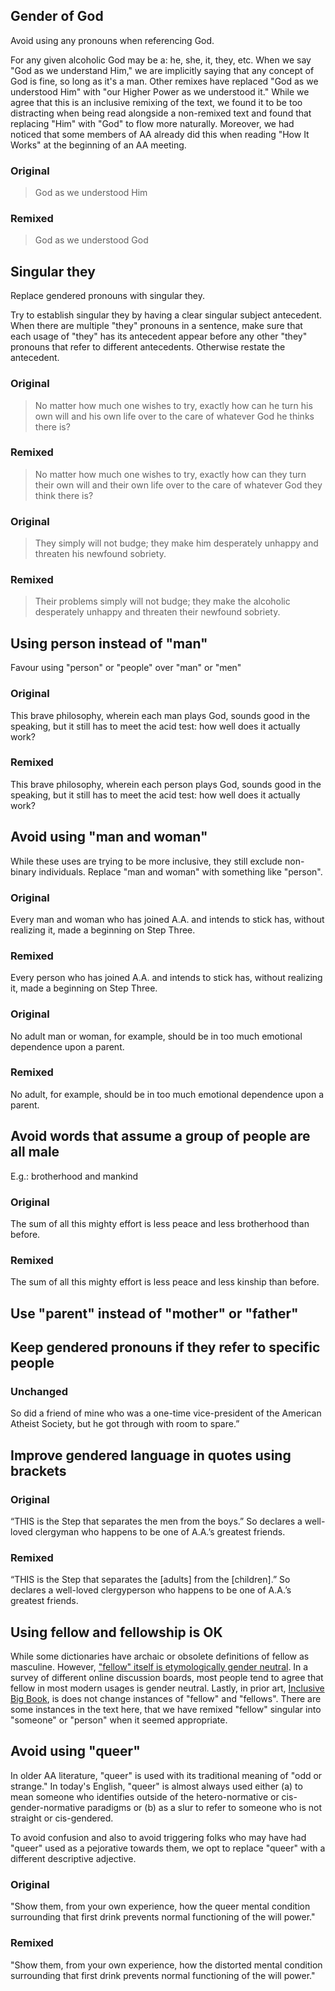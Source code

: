 ## Gender of God 
Avoid using any pronouns when referencing God.

For any given alcoholic God may be a: he, she, it, they, etc. When we say "God as we understand Him," we are implicitly saying that any concept of God is fine, so long as it's a man. Other remixes have replaced "God as we understood Him" with "our Higher Power as we understood it." While we agree that this is an inclusive remixing of the text, we found it to be too distracting when being read alongside a non-remixed text and found that replacing "Him" with "God" to flow more naturally. Moreover, we had noticed that some members of AA already did this when reading "How It Works" at the beginning of an AA meeting.
### Original
> God as we understood Him 
### Remixed 
> God as we understood God 

## Singular they
Replace gendered pronouns with singular they.

Try to establish singular they by having a clear singular subject antecedent. When there are multiple "they" pronouns in a sentence, make sure that each usage of "they" has its antecedent appear before any other "they" pronouns that refer to different antecedents. Otherwise restate the antecedent.

### Original
> No matter how much one wishes to try, exactly how can he turn his own will and his own life over to the care of whatever God he thinks there is?
### Remixed
> No matter how much one wishes to try, exactly how can they turn their own will and their own life over to the care of whatever God they think there is?
### Original
> They simply will not budge; they make him desperately unhappy and threaten his newfound sobriety.
### Remixed
> Their problems simply will not budge; they make the alcoholic desperately unhappy and threaten their newfound sobriety.

## Using person instead of "man"
Favour using "person" or "people" over "man" or "men"
### Original
This brave philosophy, wherein each man plays God, sounds good in the speaking, but it still has to meet the acid test: how well does it actually work?
### Remixed
This brave philosophy, wherein each person plays God, sounds good in the speaking, but it still has to meet the acid test: how well does it actually work?

## Avoid using "man and woman"
While these uses are trying to be more inclusive, they still exclude non-binary individuals. Replace "man and woman" with something like "person".
### Original
Every man and woman who has joined A.A. and intends to stick has, without realizing it, made a beginning on Step Three.
### Remixed
Every person who has joined A.A. and intends to stick has, without realizing it, made a beginning on Step Three.
### Original
No adult man or woman, for example, should be in too much emotional dependence upon a parent.
### Remixed
No adult, for example, should be in too much emotional dependence upon a parent.

## Avoid words that assume a group of people are all male
E.g.: brotherhood and mankind
### Original
The sum of all this mighty effort is less peace and less brotherhood than before.
### Remixed
The sum of all this mighty effort is less peace and less kinship than before.

## Use "parent" instead of "mother" or "father"

## Keep gendered pronouns if they refer to specific people
### Unchanged
So did a friend of mine who was a one-time vice-president of the American Atheist Society, but he got through with room to spare.”

## Improve gendered language in quotes using brackets
### Original
“THIS is the Step that separates the men from the boys.” So declares a well-loved clergyman who happens to be one of A.A.’s greatest friends.
### Remixed
“THIS is the Step that separates the [adults] from the [children].” So declares a well-loved clergyperson who happens to be one of A.A.’s greatest friends.

## Using fellow and fellowship is OK
While some dictionaries have archaic or obsolete definitions of fellow as masculine. However, ["fellow" itself is etymologically gender neutral]. In a survey of different online discussion boards, most people tend to agree that fellow in most modern usages is gender neutral. Lastly, in prior art, [Inclusive Big Book], is does not change instances of "fellow" and "fellows". There are some instances in the text here, that we have remixed "fellow" singular into "someone" or "person" when it seemed appropriate.

## Avoid using "queer"
In older AA literature, "queer" is used with its traditional meaning of "odd or strange." In today's English, "queer" is almost always used either (a) to mean someone who identifies outside of the hetero-normative or cis-gender-normative paradigms or (b) as a slur to refer to someone who is not straight or cis-gendered.

To avoid confusion and also to avoid triggering folks who may have had "queer" used as a pejorative towards them, we opt to replace "queer" with a different descriptive adjective.

### Original
"Show them, from your own experience, how the queer mental condition surrounding that first drink prevents normal functioning of the will power."
### Remixed
"Show them, from your own experience, how the distorted mental condition surrounding that first drink prevents normal functioning of the will power."



["fellow" itself is etymologically gender neutral]: https://www.etymonline.com/word/fellow
[Inclusive Big Book]: https://www.queerit.co/big-book

